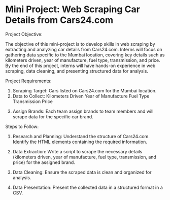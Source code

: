 # Mini Project: Web Scraping Car Details from Cars24.com

Project Objective:

The objective of this mini-project is to develop skills in web scraping by extracting and analyzing car details from Cars24.com. Interns will focus on gathering data specific to the Mumbai location, covering key details such as kilometers driven, year of manufacture, fuel type, transmission, and price. By the end of this project, interns will have hands-on experience in web scraping, data cleaning, and presenting structured data for analysis.


Project Requirements:

1) Scraping Target: Cars listed on Cars24.com for the Mumbai location.
2) Data to Collect:
Kilometers Driven
Year of Manufacture
Fuel Type
Transmission
Price
3. Assign Brands: Each team assign brands to team members and will scrape data for the specific car brand. 


Steps to Follow:
1) Research and Planning:
Understand the structure of Cars24.com.
Identify the HTML elements containing the required information.

2) Data Extraction:
Write a script to scrape the necessary details (kilometers driven, year of manufacture, fuel type, transmission, and price) for the assigned brand.

3) Data Cleaning:
Ensure the scraped data is clean and organized for analysis.

4) Data Presentation:
Present the collected data in a structured format in a CSV.
